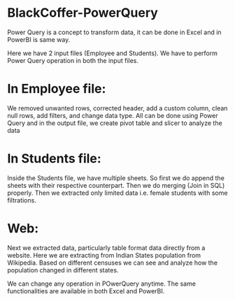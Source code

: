 # BlackCoffer-PowerQuery
Power Query is a concept to transform data, it can be done in Excel and in PowerBI is same way. 

Here we have 2 input files (Employee and Students). We have to perform Power Query operation in both the input files.

# In Employee file:
We removed unwanted rows, corrected header, add a custom column, clean null rows, add filters, and change data type. All can be done using Power Query
and in the output file, we create pivot table and slicer to analyze the data

# In Students file: 
Inside the Students file, we have multiple sheets. So first we do append the sheets with their respective counterpart. Then we do merging (Join in SQL) properly. Then we extracted only limited data i.e. female students with some filtrations.

# Web: 
Next we extracted data, particularly table format data directly from a website. Here we are extracting from Indian States population from Wikipedia. Based on different censuses we can see and analyze how the population changed in different states.

We can change any operation in POwerQuery anytime. The same functionalities are available in both Excel and PowerBI.
